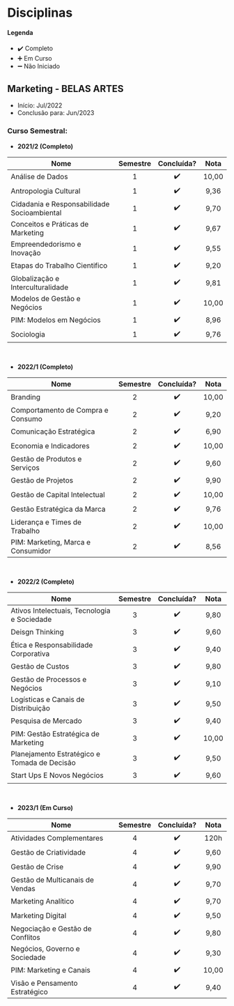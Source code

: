 
# Disciplinas

#### Legenda
* :heavy_check_mark:  Completo
* :heavy_plus_sign:   Em Curso
* :heavy_minus_sign:  Não Iniciado

## Marketing - BELAS ARTES
* Início: Jul/2022
* Conclusão para: Jun/2023

### Curso Semestral:

* **2021/2 (Completo)**

| Nome                                                                        |  Semestre |  Concluída?        |    Nota    |
| --------------------------------------------------------------------------- |     :-:   | :----------------: |  :------:  |   
| Análise de Dados                                                            |      1    | :heavy_check_mark: |    10,00   |
| Antropologia Cultural                                                       |      1    | :heavy_check_mark: |     9,36   |                                         
| Cidadania e Responsabilidade Socioambiental                                 |      1    | :heavy_check_mark: |     9,70   |                       
| Conceitos e Práticas de Marketing                                           |      1    | :heavy_check_mark: |     9,67   |  
| Empreendedorismo e Inovação                                                 |      1    | :heavy_check_mark: |     9,55   |  
| Etapas do Trabalho Cientifico                                               |      1    | :heavy_check_mark: |     9,20   |  
| Globalização e Interculturalidade                                           |      1    | :heavy_check_mark: |     9,81   |  
| Modelos de Gestão e Negócios                                                |      1    | :heavy_check_mark: |    10,00   |  
| PIM: Modelos em Negócios                                                    |      1    | :heavy_check_mark: |     8,96   |  
| Sociologia                                                                  |      1    | :heavy_check_mark: |     9,76   |

<br>

* **2022/1 (Completo)**

| Nome                                                                        |  Semestre |  Concluída?        |    Nota    |
| --------------------------------------------------------------------------- |     :-:   | :----------------: |  :------:  |
| Branding                                                                    |      2    | :heavy_check_mark: |    10,00   |
| Comportamento de Compra e Consumo                                           |      2    | :heavy_check_mark: |     9,20   |
| Comunicação Estratégica                                                     |      2    | :heavy_check_mark: |     6,90   |
| Economia e Indicadores                                                      |      2    | :heavy_check_mark: |    10,00   |
| Gestão de Produtos e Serviços                                               |      2    | :heavy_check_mark: |     9,60   |
| Gestão de Projetos                                                          |      2    | :heavy_check_mark: |     9,90   |
| Gestão de Capital Intelectual                                               |      2    | :heavy_check_mark: |    10,00   |
| Gestão Estratégica da Marca                                                 |      2    | :heavy_check_mark: |     9,76   |
| Liderança e Times de Trabalho                                               |      2    | :heavy_check_mark: |    10,00   |
| PIM: Marketing, Marca e Consumidor                                          |      2    | :heavy_check_mark: |     8,56   |

<br>

* **2022/2 (Completo)**

| Nome                                                                        |  Semestre |  Concluída?        |    Nota    |
| --------------------------------------------------------------------------- |     :-:   | :----------------: |  :------:  |
| Ativos Intelectuais, Tecnologia e Sociedade                                 |      3    | :heavy_check_mark: |     9,80   |
| Deisgn Thinking                                                             |      3    | :heavy_check_mark: |     9,60   |
| Ética e Responsabilidade Corporativa                                        |      3    | :heavy_check_mark: |     9,40   |
| Gestão de Custos                                                            |      3    | :heavy_check_mark: |     9,80   |
| Gestão de Processos e Negócios                                              |      3    | :heavy_check_mark: |     9,10   |
| Logísticas e Canais de Distribuição                                         |      3    | :heavy_check_mark: |     9,50   |
| Pesquisa de Mercado                                                         |      3    | :heavy_check_mark: |     9,40   |
| PIM: Gestão Estratégica de Marketing                                        |      3    | :heavy_check_mark: |    10,00   |
| Planejamento Estratégico e Tomada de Decisão                                |      3    | :heavy_check_mark: |     9,50   |
| Start Ups E Novos Negócios                                                  |      3    | :heavy_check_mark: |     9,60   |

<br>

* **2023/1 (Em Curso)**

| Nome                                                                        |  Semestre |  Concluída?        |    Nota    |
| --------------------------------------------------------------------------- |     :-:   | :----------------: |  :------:  |
| Atividades Complementares                                                   |      4    | :heavy_check_mark: |     120h   |
| Gestão de Criatividade                                                      |      4    | :heavy_check_mark: |     9,60   |
| Gestão de Crise                                                             |      4    | :heavy_check_mark: |     9,90   |
| Gestão de Multicanais de Vendas                                             |      4    | :heavy_check_mark: |     9,70   |
| Marketing Analítico                                                         |      4    | :heavy_check_mark: |     9,70   |
| Marketing Digital                                                           |      4    | :heavy_check_mark: |     9,50   |
| Negociação e Gestão de Conflitos                                            |      4    | :heavy_check_mark: |     9,80   |
| Negócios, Governo e Sociedade                                               |      4    | :heavy_check_mark: |     9,30   |
| PIM: Marketing e Canais                                                     |      4    | :heavy_check_mark: |    10,00   |
| Visão e Pensamento Estratégico                                              |      4    | :heavy_check_mark: |     9,40   |



